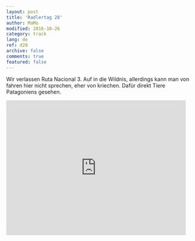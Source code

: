 ```yaml
---   
layout: post 
title: 'Radlertag 28'  
author: MaMo 
modified: 2016-10-26
category: track 
lang: de 
ref: d28
archive: false 
comments: true 
featured: false 
--- 
```


 Wir verlassen Ruta Nacional 3. Auf in die Wildnis, allerdings kann man von fahren hier nicht sprechen, eher von kriechen. Dafür direkt Tiere Patagoniens gesehen. 

<iframe width='480' height='360' src='http://track-kit.net/maps_s3/?v=embed&track=231936  
.gpx' frameborder='0' allowfullscreen></iframe>